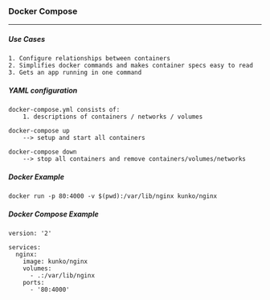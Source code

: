 ### Docker Compose 
---
##### Use Cases
```
1. Configure relationships between containers 
2. Simplifies docker commands and makes container specs easy to read 
3. Gets an app running in one command 
```

##### YAML configuration
```
docker-compose.yml consists of:
    1. descriptions of containers / networks / volumes 

docker-compose up 
    --> setup and start all containers

docker-compose down
    --> stop all containers and remove containers/volumes/networks 
```

##### Docker Example
```
docker run -p 80:4000 -v $(pwd):/var/lib/nginx kunko/nginx 
```

##### Docker Compose Example
```
version: '2'

services:
  nginx:
    image: kunko/nginx
    volumes: 
      - .:/var/lib/nginx
    ports:
      - '80:4000'
```